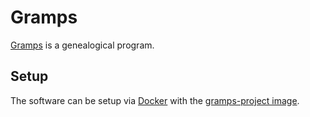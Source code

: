 # Gramps

[Gramps](https://github.com/gramps-project/gramps) is a genealogical program.

## Setup

The software can be setup via [Docker](/wiki/docker.md) with the
[gramps-project image](/wiki/docker/gramps-project_-_grampsweb.md).
